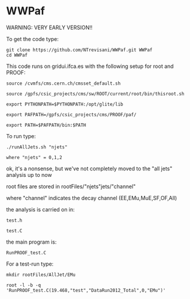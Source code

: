 # WWPaf

WARNING: VERY EARLY VERSION!!

To get the code type:

 ~~~~~~~~~~~~~~~~~~~~~~~~~~~~~~~~~~~~~~~~~~~~~~~~~~~~~~~~~~~~~~~~~~~~~~~~~~~~~
git clone https://github.com/NTrevisani/WWPaf.git WWPaf
cd WWPaf
 ~~~~~~~~~~~~~~~~~~~~~~~~~~~~~~~~~~~~~~~~~~~~~~~~~~~~~~~~~~~~~~~~~~~~~~~~~~~~~

 This code runs on gridui.ifca.es with the following setup for root and PROOF:

 ~~~~~~~~~~~~~~~~~~~~~~~~~~~~~~~~~~~~~~~~~~~~~~~~~~~~~~~~~~~~~~~~~~~~~~~~~~~~~
source /cvmfs/cms.cern.ch/cmsset_default.sh

source /gpfs/csic_projects/cms/sw/ROOT/current/root/bin/thisroot.sh

export PYTHONPATH=$PYTHONPATH:/opt/glite/lib

export PAFPATH=/gpfs/csic_projects/cms/PROOF/paf/

export PATH=$PAFPATH/bin:$PATH
 ~~~~~~~~~~~~~~~~~~~~~~~~~~~~~~~~~~~~~~~~~~~~~~~~~~~~~~~~~~~~~~~~~~~~~~~~~~~~~

 To run type: 

 ~~~~~~~~~~~~~~~~~~~~~~~~~~~~~~~~~~~~~~~~~~~~~~~~~~~~~~~~~~~~~~~~~~~~~~~~~~~~~
./runAllJets.sh "njets"

where "njets" = 0,1,2
 ~~~~~~~~~~~~~~~~~~~~~~~~~~~~~~~~~~~~~~~~~~~~~~~~~~~~~~~~~~~~~~~~~~~~~~~~~~~~~
 ok, it's a nonsense, but we've not completely moved to the "all jets" analysis up to now

 root files are stored in rootFiles/"njets"jets/"channel"

 where "channel" indicates the decay channel (EE,EMu,MuE,SF,OF,All)

 the analysis is carried on in:

 ~~~~~~~~~~~~~~~~~~~~~~~~~~~~~~~~~~~~~~~~~~~~~~~~~~~~~~~~~~~~~~~~~~~~~~~~~~~~~
test.h

test.C
 ~~~~~~~~~~~~~~~~~~~~~~~~~~~~~~~~~~~~~~~~~~~~~~~~~~~~~~~~~~~~~~~~~~~~~~~~~~~~~

 the main program is:

 ~~~~~~~~~~~~~~~~~~~~~~~~~~~~~~~~~~~~~~~~~~~~~~~~~~~~~~~~~~~~~~~~~~~~~~~~~~~~~
RunPROOF_test.C
 ~~~~~~~~~~~~~~~~~~~~~~~~~~~~~~~~~~~~~~~~~~~~~~~~~~~~~~~~~~~~~~~~~~~~~~~~~~~~~

 For a test-run type:

 ~~~~~~~~~~~~~~~~~~~~~~~~~~~~~~~~~~~~~~~~~~~~~~~~~~~~~~~~~~~~~~~~~~~~~~~~~~~~~
mkdir rootFiles/AllJet/EMu

root -l -b -q 'RunPROOF_test.C(19.468,"test","DataRun2012_Total",0,"EMu")'
 ~~~~~~~~~~~~~~~~~~~~~~~~~~~~~~~~~~~~~~~~~~~~~~~~~~~~~~~~~~~~~~~~~~~~~~~~~~~~~
